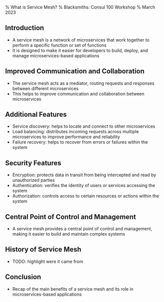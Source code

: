 % What is Service Mesh?
% Blacksmiths: Consul 100 Workshop
% March 2023


## Introduction

- A service mesh is a network of microservices that work together to perform a specific function or set of functions
- It is designed to make it easier for developers to build, deploy, and manage microservices-based applications

## Improved Communication and Collaboration

- The service mesh acts as a mediator, routing requests and responses between different microservices
- This helps to improve communication and collaboration between microservices

## Additional Features

- Service discovery: helps to locate and connect to other microservices
- Load balancing: distributes incoming requests across multiple microservices to improve performance and reliability
- Failure recovery: helps to recover from errors or failures within the system

## Security Features

- Encryption: protects data in transit from being intercepted and read by unauthorized parties
- Authentication: verifies the identity of users or services accessing the system
- Authorization: controls access to certain resources or actions within the system

## Central Point of Control and Management

- A service mesh provides a central point of control and management, making it easier to build and maintain complex systems


## History of Service Mesh
- TODO: highlight were it came from


## Conclusion

- Recap of the main benefits of a service mesh and its role in microservices-based applications

